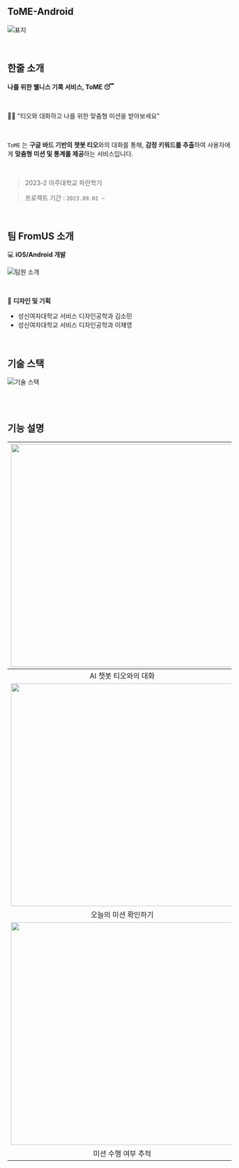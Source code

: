 ## ToME-Android

![표지](https://github.com/Ajou-FromUS/ToME-iOS/assets/79050615/554754b2-a2b3-4174-9bc9-0291f38f906f)


<br>

## 한줄 소개
**나를 위한 웰니스 기록 서비스, ToME 😴**

<br>

🧚🏻 "티오와 대화하고 나를 위한 맞춤형 미션을 받아보세요"

<br>

`ToME` 는 **구글 바드 기반의 챗봇 티오**와의 대화를 통해, **감정 키워드를 추출**하여 사용자에게 **맞춤형 미션 및 통계를 제공**하는 서비스입니다.

<br>

> 2023-2 아주대학교 파란학기

> 프로젝트 기간 : `2023.09.01 ~`

<br>

## 팀 FromUS 소개

💻 **iOS/Android 개발**

![팀원 소개](https://github.com/Ajou-FromUS/ToME-iOS/assets/79050615/1af8dd7f-3f8f-4341-bf3d-423cb9165d2c)

<br>

🎨 **디자인 및 기획**  
- 성신여자대학교 서비스 디자인공학과 김소민   
- 성신여자대학교 서비스 디자인공학과 이재영

<br>

## 기술 스택
![기술 스택](https://github.com/Ajou-FromUS/ToME-iOS/assets/79050615/11c06474-d049-465a-bcc5-14e24ef6c077)

<br>



<br>

## 기능 설명

<img src = "https://github.com/Ajou-FromUS/ToME-iOS/assets/79050615/80f5c462-64be-4e58-a990-f0cd6f205401" width = 500> | <img src = "https://github.com/Ajou-FromUS/ToME-iOS/assets/79050615/717dbbf2-9ffe-4cc7-8240-6a76e651d8d4" width = 500>
:---------:|:----------:
 AI 챗봇 티오와의 대화 | 맞춤 미션 생성하기
<img src = "https://github.com/Ajou-FromUS/ToME-iOS/assets/79050615/1409a380-ccc9-4163-b787-cd95be19a84b" width = 500> | <img src = "https://github.com/Ajou-FromUS/ToME-iOS/assets/79050615/67481959-71e9-4ef4-be91-2fff908eead8" width = 500>
오늘의 미션 확인하기 | 대화/미션 통계 제공
<img src = "https://github.com/Ajou-FromUS/ToME-iOS/assets/79050615/7e51603b-7ffd-433d-a9f8-745c55c44074" width = 500> | <img src = "https://github.com/Ajou-FromUS/ToME-iOS/assets/79050615/eda0e557-1347-4147-b7a0-cee039ba3103" width = 500>
미션 수행 여부 추적 | 소셜 로그인 구현
